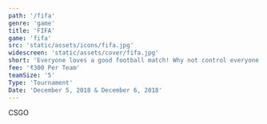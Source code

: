 ```yaml
---
path: '/fifa'
genre: 'game'
title: 'FIFA'
game: 'fifa'
src: 'static/assets/icons/fifa.jpg'
widescreen: 'static/assets/cover/fifa.jpg'
short: 'Everyone loves a good football match! Why not control everyone in it and play it your way?! Consoles are always exciting! We have the perfect opportunity for you to get your game face on and play away to victory! Play FIFA on the ever-exciting PS4 and challenge your opponents to win the tournament.'
fee: '₹300 Per Team'
teamSize: '5'
Type: 'Tournament'
Date: 'December 5, 2018 & December 6, 2018' 
---
```


CSGO